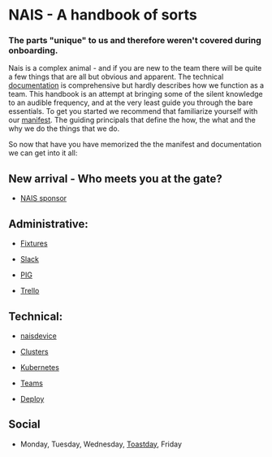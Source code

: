 
# NAIS - A handbook of sorts
### The parts "unique" to us and therefore weren't covered during onboarding.


Nais is  a complex animal - and if you are new to the team there will be quite a few things that are all but obvious and apparent. The technical [documentation](https://doc.nais.io) is comprehensive but hardly describes how we function as a team. This handbook is an attempt at bringing some of the silent knowledge to an audible frequency, and at the very least guide you through the bare essentials. To get you started we recommend that familiarize yourself with our [manifest](files/nais-manifest-eng.md). The guiding principals that define the how, the what and the why we do the things that we do. 

So now that have you have memorized the the manifest and documentation we can get into it all:

## New arrival - Who meets you at the gate?

* [NAIS sponsor](files/nais-sponsor.md)

## Administrative:
* [Fixtures](files/fixtures.md)

* [Slack](files/slack.md)

* [PIG](files/pigs.md)

* [Trello](files/trello.md)

## Technical:

* [naisdevice](https://naisdevice-poster.labs.nais.io/eng.html)

* [Clusters](files/clusters.md)

* [Kubernetes](files/kubernetes.md)

* [Teams](files/teams.md)

* [Deploy](files/deploy.md)

## Social

* Monday, Tuesday, Wednesday, [Toastday](https://github.com/nais/toast), Friday
